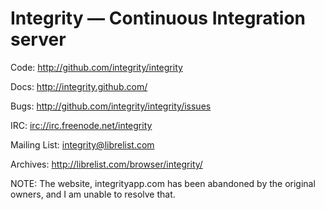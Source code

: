Integrity — Continuous Integration server
=========================================

Code: http://github.com/integrity/integrity

Docs: http://integrity.github.com/

Bugs: http://github.com/integrity/integrity/issues

IRC: [irc://irc.freenode.net/integrity](irc://irc.freenode.net/integrity)

Mailing List: integrity@librelist.com

Archives: http://librelist.com/browser/integrity/

NOTE: The website, integrityapp.com has been abandoned by the original owners,
and I am unable to resolve that.
